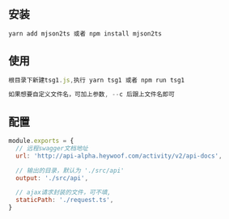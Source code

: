 ## 安装

```javascript
yarn add mjson2ts 或者 npm install mjson2ts
```

## 使用
```javascript
根目录下新建tsg1.js,执行 yarn tsg1 或者 npm run tsg1

如果想要自定义文件名，可加上参数, --c 后跟上文件名即可
```

## 配置
```javascript
module.exports = {
  // 远程swagger文档地址
  url: 'http://api-alpha.heywoof.com/activity/v2/api-docs',

  // 输出的目录，默认为 './src/api'
  output: './src/api',

  // ajax请求封装的文件，可不填,
  staticPath: './request.ts',
}
```
